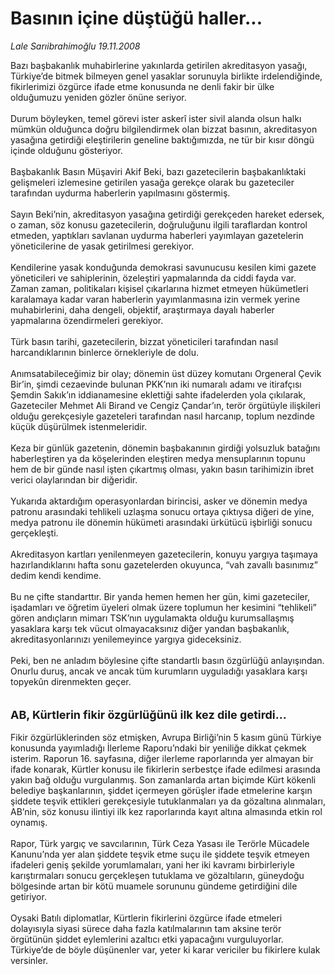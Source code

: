 # Basının içine düştüğü haller...

*Lale Sarıibrahimoğlu 19.11.2008*

<div class="taraf_structure_2col_1zq">
<div class="margen_n">



 <p>Bazı başbakanlık muhabirlerine yakınlarda getirilen akreditasyon yasağı, Türkiye’de bitmek bilmeyen genel yasaklar sorunuyla birlikte irdelendiğinde, fikirlerimizi özgürce ifade etme konusunda ne denli fakir bir ülke olduğumuzu yeniden gözler önüne seriyor. <br/><br/>Durum böyleyken, temel görevi ister askerî ister sivil alanda olsun halkı mümkün olduğunca doğru bilgilendirmek olan bizzat basının, akreditasyon yasağına getirdiği eleştirilerin geneline baktığımızda, ne tür bir kısır döngü içinde olduğunu gösteriyor. <br/><br/>Başbakanlık Basın Müşaviri Akif Beki, bazı gazetecilerin başbakanlıktaki gelişmeleri izlemesine getirilen yasağa gerekçe olarak bu gazeteciler tarafından uydurma haberlerin yapılmasını göstermiş. <br/><br/>Sayın Beki’nin, akreditasyon yasağına getirdiği gerekçeden hareket edersek, o zaman, söz konusu gazetecilerin, doğruluğunu ilgili taraflardan kontrol etmeden, yaptıkları savlanan uydurma haberleri yayımlayan gazetelerin yöneticilerine de yasak getirilmesi gerekiyor. <br/><br/>Kendilerine yasak konduğunda demokrasi savunucusu kesilen kimi gazete yöneticileri ve sahiplerinin, özeleştiri yapmalarında da ciddi fayda var. Zaman zaman, politikaları kişisel çıkarlarına hizmet etmeyen hükümetleri karalamaya kadar varan haberlerin yayımlanmasına izin vermek yerine muhabirlerini, daha dengeli, objektif, araştırmaya dayalı haberler yapmalarına özendirmeleri gerekiyor. <br/><br/>Türk basın tarihi, gazetecilerin, bizzat yöneticileri tarafından nasıl harcandıklarının binlerce örnekleriyle de dolu. <br/><br/>Anımsatabileceğimiz bir olay; dönemin üst düzey komutanı Orgeneral Çevik Bir’in, şimdi cezaevinde bulunan PKK’nın iki numaralı adamı ve itirafçısı Şemdin Sakık’ın iddianamesine eklettiği sahte ifadelerden yola çıkılarak, Gazeteciler Mehmet Ali Birand ve Cengiz Çandar’ın, terör örgütüyle ilişkileri olduğu gerekçesiyle gazeteleri tarafından nasıl harcanıp, toplum nezdinde küçük düşürülmek istenmeleridir. <br/><br/>Keza bir günlük gazetenin, dönemin başbakanının girdiği yolsuzluk batağını haberleştiren ya da köşelerinden eleştiren medya mensuplarının topunu hem de bir günde nasıl işten çıkartmış olması, yakın basın tarihimizin ibret verici olaylarından bir diğeridir. <br/><br/>Yukarıda aktardığım operasyonlardan birincisi, asker ve dönemin medya patronu arasındaki tehlikeli uzlaşma sonucu ortaya çıktıysa diğeri de yine, medya patronu ile dönemin hükümeti arasındaki ürkütücü işbirliği sonucu gerçekleşti. <br/><br/>Akreditasyon kartları yenilenmeyen gazetecilerin, konuyu yargıya taşımaya hazırlandıklarını hafta sonu gazetelerden okuyunca, “vah zavallı basınımız” dedim kendi kendime. <br/><br/>Bu ne çifte standarttır. Bir yanda hemen hemen her gün, kimi gazeteciler, işadamları ve öğretim üyeleri olmak üzere toplumun her kesimini “tehlikeli” gören andıçların mimarı TSK’nın uygulamakta olduğu kurumsallaşmış yasaklara karşı tek vücut olmayacaksınız diğer yandan başbakanlık, akreditasyonlarınızı yenilemeyince yargıya gideceksiniz. <br/><br/>Peki, ben ne anladım böylesine çifte standartlı basın özgürlüğü anlayışından. Onurlu duruş, ancak ve ancak tüm kurumların uyguladığı yasaklara karşı topyekûn direnmekten geçer. <br/><br/><br/><strong><font size="4">AB, Kürtlerin fikir özgürlüğünü ilk kez dile getirdi...</font></strong> <br/><br/>Fikir özgürlüklerinden söz etmişken, Avrupa Birliği’nin 5 kasım günü Türkiye konusunda yayımladığı İlerleme Raporu’ndaki bir yeniliğe dikkat çekmek isterim. Raporun 16. sayfasına, diğer ilerleme raporlarında yer almayan bir ifade konarak, Kürtler konusu ile fikirlerin serbestçe ifade edilmesi arasında yakın bağ olduğu vurgulanmış. Son zamanlarda artan biçimde Kürt kökenli belediye başkanlarının, şiddet içermeyen görüşler ifade etmelerine karşın şiddete teşvik ettikleri gerekçesiyle tutuklanmaları ya da gözaltına alınmaları, AB’nin, söz konusu ilintiyi ilk kez raporlarında kayıt altına almasında etkin rol oynamış. <br/><br/>Rapor, Türk yargıç ve savcılarının, Türk Ceza Yasası ile Terörle Mücadele Kanunu’nda yer alan şiddete teşvik etme suçu ile şiddete teşvik etmeyen ifadeleri geniş şekilde yorumlamaları, yani her iki kavramı birbirleriyle karıştırmaları sonucu gerçekleşen tutuklama ve gözaltıların, güneydoğu bölgesinde artan bir kötü muamele sorununu gündeme getirdiğini dile getiriyor. <br/><br/>Oysaki Batılı diplomatlar, Kürtlerin fikirlerini özgürce ifade etmeleri dolayısıyla siyasi sürece daha fazla katılmalarının tam aksine terör örgütünün şiddet eylemlerini azaltıcı etki yapacağını vurguluyorlar. Türkiye’de de böyle düşünenler var, yeter ki karar vericiler bu fikirlere kulak versinler. </p>

<br/>


<div id="taraf_not">
</div>

</div>


</div>
